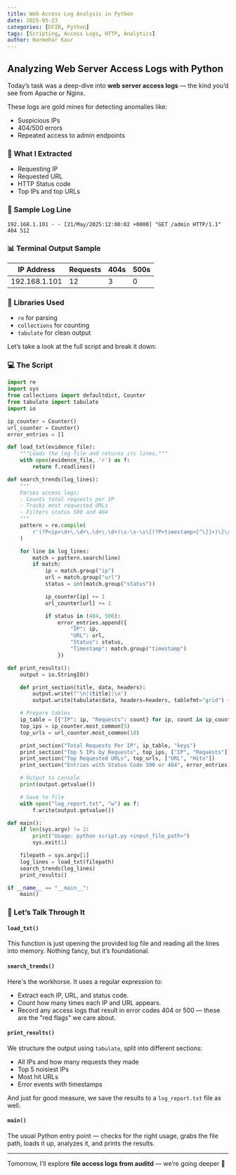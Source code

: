 ```yaml
---
title: Web Access Log Analysis in Python
date: 2025-05-23
categories: [DFIR, Python]
tags: [Scripting, Access Logs, HTTP, Analytics]
author: Harmehar Kaur
---
```


## Analyzing Web Server Access Logs with Python

Today’s task was a deep-dive into **web server access logs** — the kind you’d see from Apache or Nginx.

These logs are gold mines for detecting anomalies like:
- Suspicious IPs
- 404/500 errors
- Repeated access to admin endpoints

### 🎯 What I Extracted
- Requesting IP
- Requested URL
- HTTP Status code
- Top IPs and top URLs

### 🧪 Sample Log Line
```
192.168.1.101 - - [21/May/2025:12:00:02 +0000] "GET /admin HTTP/1.1" 404 512
```

### 📊 Terminal Output Sample
| IP Address    | Requests | 404s | 500s |
| ------------- | -------- | ---- | ---- |
| 192.168.1.101 | 12       | 3    | 0    |

### 🧰 Libraries Used
- `re` for parsing
- `collections` for counting
- `tabulate` for clean output

Let’s take a look at the full script and break it down:

### 💻 The Script

```python
import re
import sys
from collections import defaultdict, Counter
from tabulate import tabulate
import io

ip_counter = Counter()
url_counter = Counter()
error_entries = []

def load_txt(evidence_file):
    """Loads the log file and returns its lines."""
    with open(evidence_file, 'r') as f:
        return f.readlines()

def search_trends(log_lines):
    """
    Parses access logs:
    - Counts total requests per IP
    - Tracks most requested URLs
    - Filters status 500 and 404
    """
    pattern = re.compile(
        r'(?P<ip>\d+\.\d+\.\d+\.\d+)\s-\s-\s\[(?P<timestamp>[^\]]+)\]\s"(?P<method>\w+)\s(?P<url>\S+)\sHTTP/[\d.]+"\s(?P<status>\d+)\s(?P<size>\d+)'
    )

    for line in log_lines:
        match = pattern.search(line)
        if match:
            ip = match.group("ip")
            url = match.group("url")
            status = int(match.group("status"))

            ip_counter[ip] += 1
            url_counter[url] += 1

            if status in (404, 500):
                error_entries.append({
                    "IP": ip,
                    "URL": url,
                    "Status": status,
                    "Timestamp": match.group("timestamp")
                })

def print_results():
    output = io.StringIO()

    def print_section(title, data, headers):
        output.write(f"\n[{title}]\n")
        output.write(tabulate(data, headers=headers, tablefmt="grid") + "\n")

    # Prepare tables
    ip_table = [{"IP": ip, "Requests": count} for ip, count in ip_counter.items()]
    top_ips = ip_counter.most_common(5)
    top_urls = url_counter.most_common(10)

    print_section("Total Requests Per IP", ip_table, "keys")
    print_section("Top 5 IPs by Requests", top_ips, ["IP", "Requests"])
    print_section("Top Requested URLs", top_urls, ["URL", "Hits"])
    print_section("Entries with Status Code 500 or 404", error_entries, "keys")

    # Output to console
    print(output.getvalue())

    # Save to file
    with open("log_report.txt", "w") as f:
        f.write(output.getvalue())

def main():
    if len(sys.argv) != 2:
        print("Usage: python script.py <input_file_path>")
        sys.exit(1)

    filepath = sys.argv[1]
    log_lines = load_txt(filepath)
    search_trends(log_lines)
    print_results()

if __name__ == "__main__":
    main()
```

### 🧠 Let’s Talk Through It

#### `load_txt()`
This function is just opening the provided log file and reading all the lines into memory. Nothing fancy, but it’s foundational.

#### `search_trends()`
Here's the workhorse. It uses a regular expression to:
- Extract each IP, URL, and status code.
- Count how many times each IP and URL appears.
- Record any access logs that result in error codes 404 or 500 — these are the "red flags" we care about.

#### `print_results()`
We structure the output using `tabulate`, split into different sections:
- All IPs and how many requests they made
- Top 5 noisiest IPs
- Most hit URLs
- Error events with timestamps

And just for good measure, we save the results to a `log_report.txt` file as well.

#### `main()`
The usual Python entry point — checks for the right usage, grabs the file path, loads it up, analyzes it, and prints the results.

---

Tomorrow, I’ll explore **file access logs from auditd** — we’re going deeper 🧬


